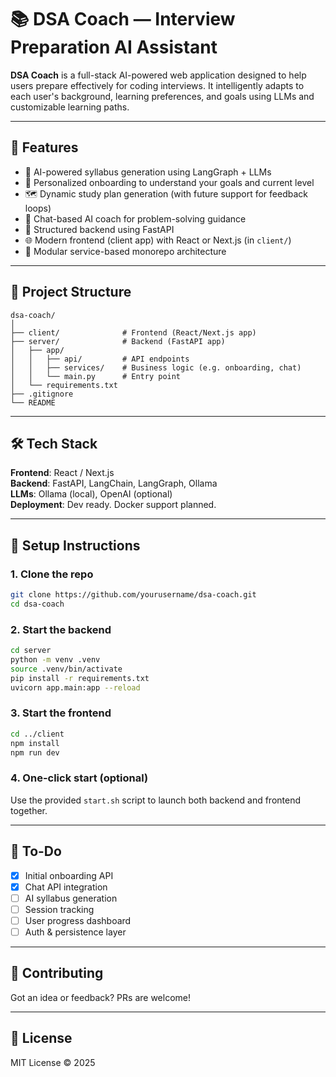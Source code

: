 # 📚 DSA Coach — Interview Preparation AI Assistant

**DSA Coach** is a full-stack AI-powered web application designed to help users prepare effectively for coding interviews. It intelligently adapts to each user's background, learning preferences, and goals using LLMs and customizable learning paths.

---

## 🚀 Features

- 🧠 AI-powered syllabus generation using LangGraph + LLMs
- 🎯 Personalized onboarding to understand your goals and current level
- 🗺️ Dynamic study plan generation (with future support for feedback loops)
- 💬 Chat-based AI coach for problem-solving guidance
- 🔐 Structured backend using FastAPI
- 🌐 Modern frontend (client app) with React or Next.js (in `client/`)
- 🧪 Modular service-based monorepo architecture

---

## 📂 Project Structure

```
dsa-coach/
│
├── client/              # Frontend (React/Next.js app)
├── server/              # Backend (FastAPI app)
│   ├── app/
│   │   ├── api/         # API endpoints
│   │   ├── services/    # Business logic (e.g. onboarding, chat)
│   │   └── main.py      # Entry point
│   └── requirements.txt
├── .gitignore
└── README
```

---

## 🛠️ Tech Stack

**Frontend**: React / Next.js  
**Backend**: FastAPI, LangChain, LangGraph, Ollama  
**LLMs**: Ollama (local), OpenAI (optional)  
**Deployment**: Dev ready. Docker support planned.

---

## 🔧 Setup Instructions

### 1. Clone the repo
```bash
git clone https://github.com/yourusername/dsa-coach.git
cd dsa-coach
```

### 2. Start the backend
```bash
cd server
python -m venv .venv
source .venv/bin/activate
pip install -r requirements.txt
uvicorn app.main:app --reload
```

### 3. Start the frontend
```bash
cd ../client
npm install
npm run dev
```

### 4. One-click start (optional)
Use the provided `start.sh` script to launch both backend and frontend together.

---

## 📌 To-Do

- [x] Initial onboarding API
- [x] Chat API integration
- [ ] AI syllabus generation
- [ ] Session tracking
- [ ] User progress dashboard
- [ ] Auth & persistence layer

---

## 🤝 Contributing

Got an idea or feedback? PRs are welcome!

---

## 📄 License

MIT License © 2025